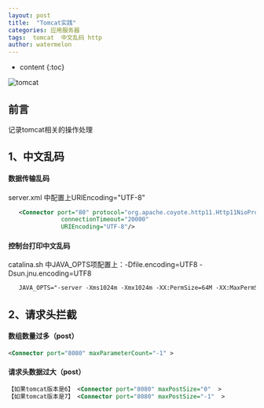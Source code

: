 ```yaml
---
layout: post
title:  "Tomcat实践"
categories: 应用服务器
tags:  tomcat  中文乱码 http
author: watermelon
---
```

* content
{:toc}

![tomcat](https://wx4.sinaimg.cn/mw1024/005xB1vLly1fyirebvzq4j30k00b9wfo.jpg)
## 前言
记录tomcat相关的操作处理



## 1、中文乱码
#### 数据传输乱码 
 
server.xml 中配置上URIEncoding="UTF-8"
```xml
   <Connector port="80" protocol="org.apache.coyote.http11.Http11NioProtocol"
               connectionTimeout="20000"
			   URIEncoding="UTF-8"/>
```

#### 控制台打印中文乱码  
catalina.sh 中JAVA_OPTS项配置上：-Dfile.encoding=UTF8 -Dsun.jnu.encoding=UTF8

```xml
   JAVA_OPTS="-server -Xms1024m -Xmx1024m -XX:PermSize=64M -XX:MaxPermSize=128m -Dfile.encoding=UTF8 -Dsun.jnu.encoding=UTF8"
```

## 2、请求头拦截
#### 数组数量过多（post）
```xml
<Connector port="8080" maxParameterCount="-1" >
```
#### 请求头数据过大（post）
```xml
【如果tomcat版本是6】 <Connector port="8080" maxPostSize="0"  >
【如果tomcat版本是7】 <Connector port="8080" maxPostSize="-1"  >
```

